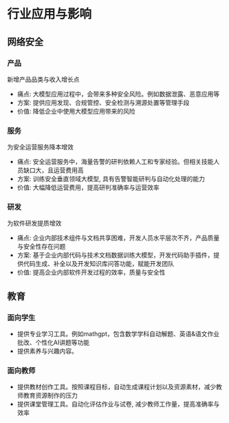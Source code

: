 # 行业应用与影响

## 网络安全

### 产品

新增产品品类与收入增长点

- 痛点: 大模型应用过程中，会带来多种安全风险。例如数据泄露、恶意应用等
- 方案: 提供应用发现、合规管控、安全检测与溯源处置等管理手段
- 价值: 降低企业中使用大模型应用带来的风险

### 服务

为安全运营服务降本增效

- 痛点: 安全运营服务中，海量告警的研判依赖人工和专家经验。但相关技能人员缺口大，且运营费用高
- 方案: 训练安全垂直领域大模型, 具有告警智能研判与自动化处理的能力
- 价值: 大幅降低运营费用，提高研判准确率与运营效率

### 研发

为软件研发提质增效

- 痛点: 企业内部技术组件与文档共享困难，开发人员水平层次不齐，产品质量与安全性存在问题
- 方案: 基于企业内部代码与技术文档数据训练大模型，开发代码助手插件，提供代码生成、补全以及开发知识库问答功能，赋能开发团队
- 价值: 提高企业内部软件开发过程的效率，质量与安全性

## 教育

### 面向学生

- 提供专业学习工具。例如mathgpt，包含数学学科自动解题、英语&语文作业批改、个性化AI讲题等功能
- 提供素养与兴趣内容。

### 面向教师

- 提供教材创作工具。按照课程目标，自动生成课程计划以及资源素材，减少教师教育资源制作的压力
- 提供课堂管理工具。自动化评估作业与试卷, 减少教师工作量，提高准确率与效率